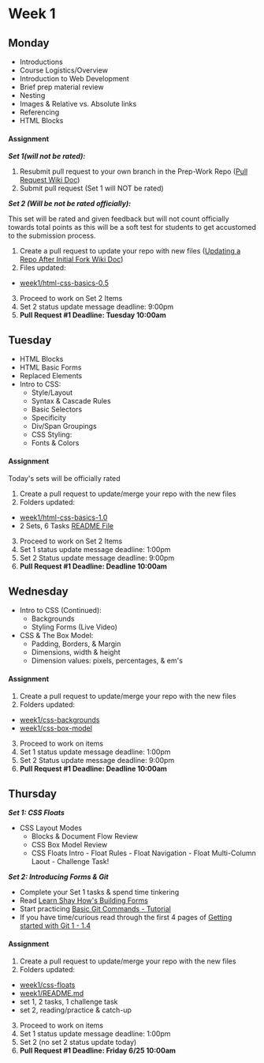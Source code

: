# Week 1

## Monday 

-  Introductions
-  Course Logistics/Overview
-  Introduction to Web Development
-  Brief prep material review
-  Nesting
-  Images & Relative vs. Absolute links
-  Referencing
-  HTML Blocks

#### Assignment

__*Set 1(will not be rated):*__ 

1. Resubmit pull request to your own branch in the Prep-Work Repo ([Pull Request Wiki Doc](https://github.com/Learning-Fuze/Prep-Work/wiki))
2. Submit pull request (Set 1 will NOT be rated)

__*Set 2 (Will be not be rated officially):*__

This set will be rated and given feedback but will not count officially towards total points as this will be a soft test for students to get accustomed to the submission process. 

1. Create a pull request to update your repo with new files ([Updating a Repo After Initial Fork Wiki Doc](https://github.com/Learning-Fuze/Prep-Work/wiki/How-To-Update-Your-Forked-Copy))
2. Files updated:
  - [week1/html-css-basics-0.5](https://github.com/Learning-Fuze/Prep-Work/tree/master/week1/html-css-basics-0.5)
3. Proceed to work on Set 2 Items
  1. Set 2 status update message deadline: 9:00pm
  2. __Pull Request #1 Deadline: Tuesday 10:00am__ 

## Tuesday 

- HTML Blocks
- HTML Basic Forms
- Replaced Elements
- Intro to CSS:
    -  Style/Layout
    -  Syntax & Cascade Rules
    -  Basic Selectors
    -  Specificity
    -  Div/Span Groupings
    -  CSS Styling:
    -  Fonts & Colors

#### Assignment

Today's sets will be officially rated

1. Create a pull request to update/merge your repo with the new files 
2. Folders updated:
  - [week1/html-css-basics-1.0](https://github.com/Learning-Fuze/Prep-Work/tree/master/week1/html-css-basics-1.0)
  - 2 Sets, 6 Tasks [README File]()
3. Proceed to work on Set 2 Items
  1. Set 1 status update message deadline: 1:00pm
  2. Set 2 Status update message deadline: 9:00pm
  3. __Pull Request #1 Deadline: Deadline 10:00am__ 

## Wednesday

- Intro to CSS (Continued):
    -  Backgrounds
    -  Styling Forms (Live Video)
-  CSS & The Box Model:
    -  Padding, Borders, & Margin
    -  Dimensions, width & height
    -  Dimension values: pixels, percentages, & em's

#### Assignment

1. Create a pull request to update/merge your repo with the new files 
2. Folders updated:
  - [week1/css-backgrounds](https://github.com/Learning-Fuze/Prep-Work/tree/master/week1/css-backgrounds)
  - [week1/css-box-model](https://github.com/Learning-Fuze/Prep-Work/tree/master/week1/css-box-model)
3. Proceed to work on items
  1. Set 1 status update message deadline: 1:00pm
  2. Set 2 Status update message deadline: 9:00pm
  3. __Pull Request #1 Deadline: Deadline 10:00am__ 

## Thursday

__*Set 1: CSS Floats*__ 
- CSS Layout Modes
    -  Blocks & Document Flow Review
    -  CSS Box Model Review
    -  CSS Floats Intro
      -  Float Rules
      -  Float Navigation
      -  Float Multi-Column Laout
      -  Challenge Task!

__*Set 2: Introducing Forms & Git*__

- Complete your Set 1 tasks & spend time tinkering
- Read [Learn Shay How's Building Forms](http://learn.shayhowe.com/)
- Start practicing [Basic Git Commands - Tutorial](https://try.github.io/levels/1/challenges/1)
- If you have time/curious read through the first 4 pages of [Getting started with Git 1 - 1.4](http://git-scm.com/book/en/v2)

#### Assignment

1. Create a pull request to update/merge your repo with the new files 
2. Folders updated:
  - [week1/css-floats](https://github.com/Learning-Fuze/Prep-Work/tree/master/week1/css-floats)
  - [week1/README.md](https://github.com/Learning-Fuze/Prep-Work/edit/master/week1/README.md)
  - set 1, 2 tasks, 1 challenge task
  - set 2, reading/practice & catch-up
3. Proceed to work on items
  1. Set 1 status update message deadline: 1:00pm
  2. Set 2 (no set 2 status update today)
  3. __Pull Request #1 Deadline: Friday 6/25 10:00am__ 




